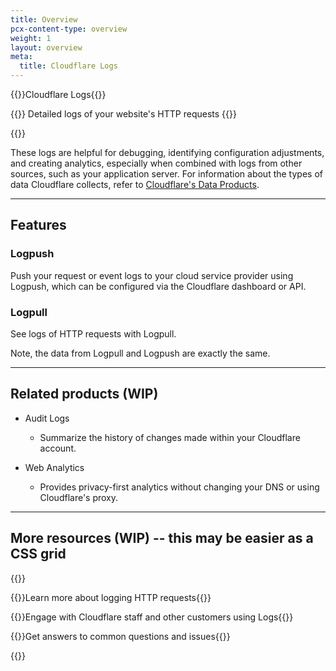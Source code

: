 ```yaml
---
title: Overview
pcx-content-type: overview
weight: 1
layout: overview
meta:
  title: Cloudflare Logs
---
```


{{<beta>}}Cloudflare Logs{{</beta>}}

{{<description>}}
Detailed logs of your website's HTTP requests
{{</description>}}

{{<plan type="enterprise">}}

These logs are helpful for debugging, identifying configuration adjustments, and creating analytics, especially when combined with logs from other sources, such as your application server. For information about the types of data Cloudflare collects, refer to [Cloudflare's Data Products](/fundamentals/data-products/).

---

## Features

### Logpush

Push your request or event logs to your cloud service provider using Logpush, which can be configured via the Cloudflare dashboard or API.

### Logpull

See logs of HTTP requests with Logpull.

Note, the data from Logpull and Logpush are exactly the same.

---

## Related products (WIP)

* Audit Logs

  * Summarize the history of changes made within your Cloudflare account.

* Web Analytics

  * Provides privacy-first analytics without changing your DNS or using Cloudflare's proxy.

---

## More resources (WIP) -- this may be easier as a CSS grid

{{<resource-group>}}

{{<resource header="Learning Center" href="https://www.cloudflare.com/learning/HTTP-requests" icon="">}}Learn more about logging HTTP requests{{</resource>}}

{{<resource header="Community Forum" href="https://community.cloudflare.com/tag/log" icon="">}}Engage with Cloudflare staff and other customers using Logs{{</resource>}}

{{<resource header="Help Center" href="https://support.cloudflare.com/" icon="">}}Get answers to common questions and issues{{</resource>}}

{{</resource-group>}}
